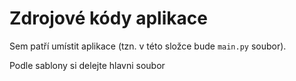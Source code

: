 # Zdrojové kódy aplikace

Sem patří umístit aplikace (tzn. v této složce bude `main.py` soubor).

Podle sablony si delejte hlavni soubor
